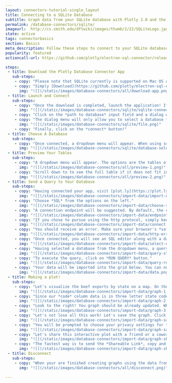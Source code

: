 ```yaml
---
layout: connectors-tutorial-single_layout
title: Connecting to a SQLite Database
subtitle: Graph data from your SQLite database with Plotly 2.0 and the Plotly Database Connector.
permalink: /database-connectors/sqlite/
imageurl:  http://cs.smith.edu/dftwiki/images/thumb/2/22/SQLiteLogo.jpg/150px-SQLiteLogo.jpg
state: active
tags: connectorbasics
section: Basics
meta_description: Follow these steps to connect to your SQLite database
popularity: featured
actioncall-url: https://github.com/plotly/electron-sql-connector/releases

steps:
 - title: Download the Plotly Database Connector App
   sub-steps:
    - copy: "Please note that SQLite currently is supported on Mac OS only. Linux and Windows support will come shortly. Thank you for your patience."
    - copy: "Simply [Download](https://github.com/plotly/electron-sql-connector/releases) the app to get started!"
      img: "![](/static/images/database-connectors/all/download-app.png)"
 - title: Launch and Connect
   sub-steps:
    - copy: "Once the download is completed, launch the application! If you are on Windows, make sure the application folder is in your C:/Program Files folder. You may have to open the application as administrator. Having launched the app, select SQlite by clicking on its icon."
      img: "![](/static/images/database-connectors/sqlite/sqlite-connect.png)"
    - copy: "Click on the *path to database* input field and a dialog window will open. Navigate to your local database file (having a *.db* extension). If your data is in csv format, convert it first to a database *.db* file."
    - copy: "The dialog menu will only allow you to select a database *.db* file."
      img: "![](/static/images/database-connectors/sqlite/file.png)"
    - copy: "Finally, click on the *connect* button!"
 - title: Choose A Database
   sub-steps:
    - copy: "Once connected, a dropdown menu will appear. When using sqlite, the *.db* file itself is the one and only database which will contain one or many tables. Thus the database dropdown menu will be greyed out since there are no choices of databases. Your connection to it is established and the preview of each table are displayed."
      img: "![](/static/images/database-connectors/sqlite/database-selector.png)"
 - title: Preview Your Tables
   sub-steps:
    - copy: "A dropdown menu will appear. The options are the tables of the database previously selected. Select the table you wish to preview (see the top 5 rows of the table)."
      img: "![](/static/images/database-connectors/all/preview-1.png)"
    - copy: "Scroll down to to see the full table if it does not fit in the preview window."
      img: "![](/static/images/database-connectors/all/preview-2.png)"
 - title: Send a Query to Your Database
   sub-steps:
    - copy: "Having connected your app, visit [plot.ly](https://plot.ly/alpha/workspace/) workspace and click on *import data* in the top right corner."
      img: "![](/static/images/database-connectors/import-data/import-data.png)"
    - copy: "Choose *SQL* from the options on the left."
      img: "![](/static/images/database-connectors/import-data/choose-sql.png)"
    - copy: "A connection endpoint will be suggested. By default, the connector runs on http://localhost:5000. To use that default endpoint you will have to let your browser use *unsafe scripts* (the above endpoint uses http protocal instead of https). To do so simply keep reading the following steps. If your data is highly sensitive, you can setup your Plotly Database Connector to use the more secure https protocol to transfer data. If you are on Mac or Linux, follow instructions on Step 3 of your Plotly Database Connector. Https support for Windows is shortcoming, thank you for your patience."
      img: "![](/static/images/database-connectors/import-data/endpoint.png)"
    - copy: "If you chose to pursue using the http protocol, simply keep the endpoint as default http://localhost:5000 and click on *connect*."
      img: "![](/static/images/database-connectors/import-data/connect.png)"      
    - copy: "You should receive an error. Make sure your browser's *safe scripting* setting is turned off. Click on the icon inside your search bar to disable it (a shield icon if you are using the Chrome browser (recommended))."
      img: "![](/static/images/database-connectors/import-data/http-error.png)"
    - copy: "Once connected, you will see an SQL editor along with a database dropdown menu. Select the database from the dropdown menu to connect to that database. In this example, let's use *plotly_datasets*."
      img: "![](/static/images/database-connectors/import-data/select-database.png)"
    - copy: "Having selected a database from the dropdown menu, a query will appear on the first line of the editor. Modify it until you are satisfied with the data that you are querrying from your database. For this example, let's quickly import all of the data from the agricultural imports table *us_ag_exports_2011*. Enter the query *SELECT * FROM us_ag_exports_2011*. Where * is a SQL keyword for 'all'."
      img: "![](/static/images/database-connectors/import-data/query-statement.png)"
    - copy: "To execute the query, click on *RUN QUERY* button."
      img: "![](/static/images/database-connectors/import-data/query-run.png)"
    - copy: "Your data will be imported into the grid below. You can now create a plot using the imported data from your SQL database."
      img: "![](/static/images/database-connectors/import-data/data.png)"
 - title: Making a plot!
   sub-steps:
    - copy: "Let's visualize the beef exports by state on a map. On the left side, the *GRAPH* tab should be selected. Here you can choose the *Chart Type* drop down menu. Choose *Choropleth*. As for *Locations*, choose the *state* column. Finally, set the *Values* to be the *beef* column."
      img: "![](/static/images/database-connectors/import-data/graph-1.png)"
    - copy: "Since our *code* column data is in three letter state codes, select the *Location Format* to be *USA State Abbreviations*. We are only looking at USA data here, so for the *Map Region* option select *USA*. Finally, let's keep it simple and keep the *Projection* option as the default *Albers USA*. Come back later to explore more options."
      img: "![](/static/images/database-connectors/import-data/graph-2.png)"
    - copy: "Look to the right! You graph should be already updated. Why not add a title? Click into the empty field above the garph and enter a description."
      img: "![](/static/images/database-connectors/import-data/graph-3.png)"
    - copy: "Let's not lose all this work! Let's save the graph. Click on the *SAVE* tab on the left."
      img: "![](/static/images/database-connectors/import-data/graph-save.png)"
    - copy: "You will be prompted to choose your privacy settings for this graph and data. There is nothing here to classify, let's simply set both *plot* and *data* to *public*. Click *SAVE*."
      img: "![](/static/images/database-connectors/import-data/graph-save-modal.png)"
    - copy: "Let's share this interactive plot with a friend or a coworker (or both)! Click on the *SHARE* tab on the left."
      img: "![](/static/images/database-connectors/import-data/graph-share.png)"
    - copy: "The fastest way is to send the *Shareable Link*, copy and paste it into your favorite e-mail or other communication service. Try out our Twitter, Facebook and Google+ links as well or embed it into your website by obtaining the iframe link in the *Embed* tab. If you set the settings to *public* previously, your friend or coworker will be able to view it even without an account and give you feedback."
      img: "![](/static/images/database-connectors/import-data/graph-share-modal.png)"
 - title: Disconnect
   sub-steps:
    - copy: "When your are finished creating graphs using the data from your database, disconnect by moving your mouse onto the *Connected* button in the Plotly Database Connector and click when it says *Disconnect*."
      img: "![](/static/images/database-connectors/all/disconnect.png)"

---
```

